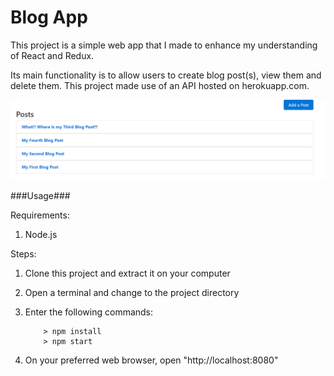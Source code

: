 # Blog App

This project is a simple web app that I made to enhance my understanding of React and Redux.

Its main functionality is to allow users to create blog post(s), view them and delete them. This project made use of an API hosted on herokuapp.com.

![Alt text](/screenshots/screenshot1.png?raw=true "Blog App")

###Usage###

Requirements:

1. Node.js

Steps:

1. Clone this project and extract it on your computer
2. Open a terminal and change to the project directory
3. Enter the following commands:

	```
		> npm install
		> npm start
	```
4. On your preferred web browser, open "http://localhost:8080"
